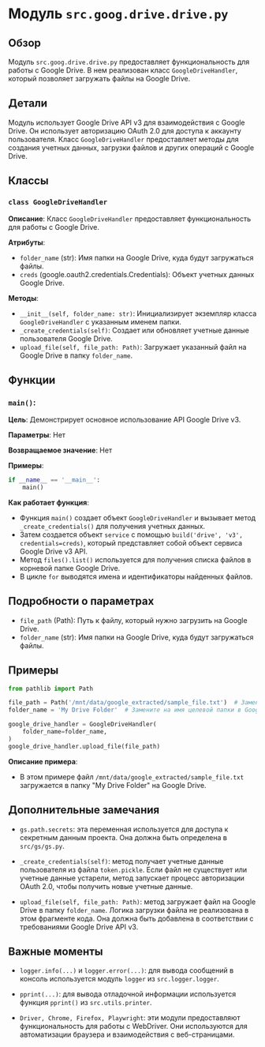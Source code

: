 # Модуль `src.goog.drive.drive.py`

## Обзор

Модуль `src.goog.drive.drive.py` предоставляет функциональность для работы с Google Drive. В нем реализован класс `GoogleDriveHandler`, который позволяет загружать файлы на Google Drive.

## Детали

Модуль использует Google Drive API v3 для взаимодействия с Google Drive.  Он использует авторизацию OAuth 2.0 для доступа к аккаунту пользователя.  Класс `GoogleDriveHandler` предоставляет методы для создания учетных данных, загрузки файлов и других операций с Google Drive.

## Классы

### `class GoogleDriveHandler`

**Описание**: Класс `GoogleDriveHandler` предоставляет функциональность для работы с Google Drive.

**Атрибуты**:

- `folder_name` (str): Имя папки на Google Drive, куда будут загружаться файлы.
- `creds` (google.oauth2.credentials.Credentials): Объект учетных данных Google Drive.

**Методы**:

- `__init__(self, folder_name: str)`: Инициализирует экземпляр класса `GoogleDriveHandler` с указанным именем папки.
- `_create_credentials(self)`: Создает или обновляет учетные данные пользователя Google Drive.
- `upload_file(self, file_path: Path)`: Загружает указанный файл на Google Drive в папку `folder_name`.

## Функции

### `main()`: 

**Цель**:  Демонстрирует основное использование API Google Drive v3.

**Параметры**:  Нет

**Возвращаемое значение**:  Нет

**Примеры**: 
```python
if __name__ == '__main__':
    main()
```
**Как работает функция**: 
- Функция `main()` создает объект `GoogleDriveHandler` и вызывает метод `_create_credentials()` для получения учетных данных.
- Затем создается объект `service` с помощью `build('drive', 'v3', credentials=creds)`, который представляет собой объект сервиса Google Drive v3 API.
- Метод `files().list()` используется для получения списка файлов в корневой папке Google Drive.
- В цикле `for` выводятся имена и идентификаторы найденных файлов.

## Подробности о параметрах

- `file_path` (Path): Путь к файлу, который нужно загрузить на Google Drive.
- `folder_name` (str): Имя папки на Google Drive, куда будут загружаться файлы.

## Примеры 

```python
from pathlib import Path

file_path = Path('/mnt/data/google_extracted/sample_file.txt')  # Замените на фактический путь к файлу
folder_name = 'My Drive Folder'  # Замените на имя целевой папки в Google Drive

google_drive_handler = GoogleDriveHandler(
    folder_name=folder_name,
)
google_drive_handler.upload_file(file_path)
```

**Описание примера**: 
- В этом примере файл `/mnt/data/google_extracted/sample_file.txt` загружается в папку "My Drive Folder" на Google Drive.

## Дополнительные замечания

- `gs.path.secrets`: эта переменная используется для доступа к секретным данным проекта.  Она должна быть определена в `src/gs/gs.py`.

- `_create_credentials(self)`:  метод получает учетные данные пользователя из файла `token.pickle`. Если файл не существует или учетные данные устарели, метод запускает процесс авторизации OAuth 2.0, чтобы получить новые учетные данные.

- `upload_file(self, file_path: Path)`: метод загружает файл на Google Drive в папку `folder_name`.  Логика загрузки файла не реализована в этом фрагменте кода. Она должна быть добавлена в соответствии с требованиями Google Drive API v3.

## Важные моменты

- `logger.info(...)` и `logger.error(...)`:  для вывода сообщений в консоль используется модуль `logger` из `src.logger.logger`.

- `pprint(...)`:  для вывода отладочной информации используется функция `pprint()` из `src.utils.printer`.

- `Driver, Chrome, Firefox, Playwright`: эти модули предоставляют функциональность для работы с WebDriver.  Они используются для автоматизации браузера и взаимодействия с веб-страницами.
